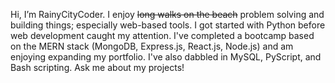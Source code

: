 Hi, I’m RainyCityCoder. I enjoy ~~long walks on the beach~~ problem solving and building things; especially web-based tools. I got started with Python before web development caught my attention. I've completed a bootcamp based on the MERN stack (MongoDB, Express.js, React.js, Node.js) and am enjoying expanding my portfolio. I've also dabbled in MySQL, PyScript, and Bash scripting. Ask me about my projects!

<!---
RainyCityDiver/RainyCityDiver is a ✨ special ✨ repository because its `README.md` (this file) appears on your GitHub profile.
You can click the Preview link to take a look at your changes.
--->

